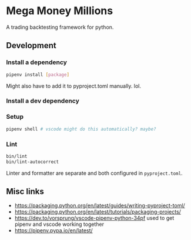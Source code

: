 # Mega Money Millions

A trading backtesting framework for python.

## Development

### Install a dependency

```bash
pipenv install [package]
```

Might also have to add it to pyproject.toml manually.  lol.

### Install a dev dependency

### Setup

```bash
pipenv shell # vscode might do this automatically? maybe?
```

### Lint

```bash
bin/lint
bin/lint-autocorrect
```

Linter and formatter are separate and both configured in `pyproject.toml`.

## Misc links

- https://packaging.python.org/en/latest/guides/writing-pyproject-toml/
- https://packaging.python.org/en/latest/tutorials/packaging-projects/
- https://dev.to/vorsprung/vscode-pipenv-python-34pf used to get pipenv and vscode working together
- https://pipenv.pypa.io/en/latest/
